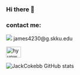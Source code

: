 ### Hi there 👋

<h3 align="left">contact me:</h3>
<p><a><img src="https://img.shields.io/badge/Gmail-EA4335?style=for-the-badge&logo=Gmail&logoColor=white""/></a> james4230@g.skku.edu</p>
<a href="https://instagram.com/hyunwhogavejee" target="blank"><img align="center" src="https://raw.githubusercontent.com/rahuldkjain/github-profile-readme-generator/master/src/images/icons/Social/instagram.svg" alt="hyunwhogavejee" height="30" width="40" /></a>


![JackCokebb GitHub stats](https://github-readme-stats.vercel.app/api?username=JackCokebb&show_icons=true&theme=radical)


